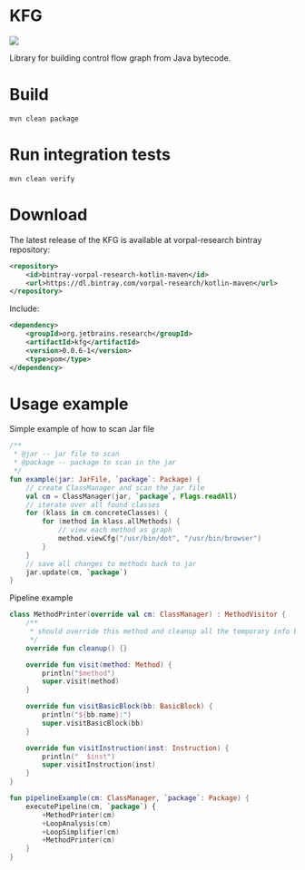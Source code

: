 # KFG
[![](https://jitpack.io/v/vorpal-research/kfg.svg)](https://jitpack.io/#vorpal-research/kfg)

Library for building control flow graph from Java bytecode.

# Build

```
mvn clean package
```

# Run integration tests

```
mvn clean verify
```

# Download

The latest release of the KFG is available at vorpal-research bintray repository:
```xml
<repository>
    <id>bintray-vorpal-research-kotlin-maven</id>
    <url>https://dl.bintray.com/vorpal-research/kotlin-maven</url>
</repository>
```

Include:
```xml
<dependency>
	<groupId>org.jetbrains.research</groupId>
	<artifactId>kfg</artifactId>
	<version>0.0.6-1</version>
	<type>pom</type>
</dependency>
``` 

# Usage example

Simple example of how to scan Jar file
```kotlin
/**
 * @jar -- jar file to scan
 * @package -- package to scan in the jar
 */
fun example(jar: JarFile, `package`: Package) {
    // create ClassManager and scan the jar file
    val cm = ClassManager(jar, `package`, Flags.readAll)
    // iterate over all found classes
    for (klass in cm.concreteClasses) {
        for (method in klass.allMethods) {
            // view each method as graph
            method.viewCfg("/usr/bin/dot", "/usr/bin/browser")
        }
    }
    // save all changes to methods back to jar
    jar.update(cm, `package`)
}
```

Pipeline example
```kotlin
class MethodPrinter(override val cm: ClassManager) : MethodVisitor {
    /**
     * should override this method and cleanup all the temporary info between visitor invocations
     */
    override fun cleanup() {}

    override fun visit(method: Method) {
        println("$method")
        super.visit(method)
    }

    override fun visitBasicBlock(bb: BasicBlock) {
        println("${bb.name}:")
        super.visitBasicBlock(bb)
    }

    override fun visitInstruction(inst: Instruction) {
        println("  $inst")
        super.visitInstruction(inst)
    }
}

fun pipelineExample(cm: ClassManager, `package`: Package) {
    executePipeline(cm, `package`) {
        +MethodPrinter(cm)
        +LoopAnalysis(cm)
        +LoopSimplifier(cm)
        +MethodPrinter(cm)
    }
}
```
